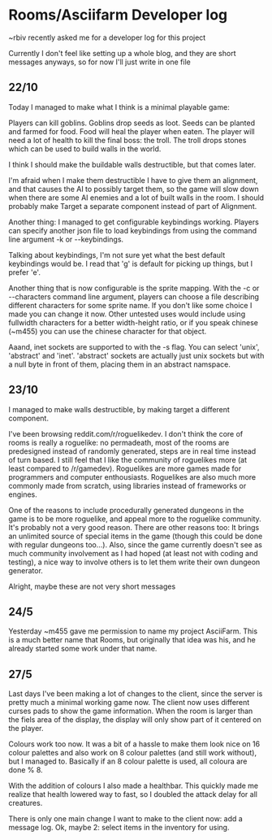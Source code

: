 # Rooms/Asciifarm Developer log

~rbiv recently asked me for a developer log for this project

Currently I don't feel like setting up a whole blog, and they are short messages anyways, so for now I'll just write in one file

## 22/10

Today I managed to make what I think is a minimal playable game:

Players can kill goblins.
Goblins drop seeds as loot.
Seeds can be planted and farmed for food.
Food will heal the player when eaten.
The player will need a lot of health to kill the final boss: the troll.
The troll drops stones which can be used to build walls in the world.

I think I should make the buildable walls destructible, but that comes later.

I'm afraid when I make them destructible I have to give them an alignment, and that causes the AI to possibly target them, so the game will slow down when there are some AI enemies and a lot of built walls in the room.
I should probably make Target a separate component instead of part of Alignment.

Another thing: I managed to get configurable keybindings working.
Players can specify another json file to load keybindings from using the command line argument -k or --keybindings.

Talking about keybindings, I'm not sure yet what the best default keybindings would be.
I read that 'g' is default for picking up things, but I prefer 'e'.

Another thing that is now configurable is the sprite mapping.
With the -c or --characters command line argument, players can choose a file describing different characters for some sprite name.
If you don't like some choice I made you can change it now.
Other untested uses would include using fullwidth characters for a better width-height ratio, or if you speak chinese (~m455) you can use the chinese character for that object.

Aaand, inet sockets are supported to with the -s flag.
You can select 'unix', 'abstract' and 'inet'.
'abstract' sockets are actually just unix sockets but with a null byte in front of them, placing them in an abstract namspace.

## 23/10

I managed to make walls destructible, by making target a different component.

I've been browsing reddit.com/r/roguelikedev.
I don't think the core of rooms is really a roguelike: no permadeath, most of the rooms are predesigned instead of randomly generated, steps are in real time instead of turn based.
I still feel that I like the community of roguelikes more (at least compared to /r/gamedev).
Roguelikes are more games made for programmers and computer enthousiasts.
Roguelikes are also much more commonly made from scratch, using libraries instead of frameworks or engines.

One of the reasons to include procedurally generated dungeons in the game is to be more roguelike, and appeal more to the roguelike community.
It's probably not a very good reason.
There are other reasons too:
It brings an unlimited source of special items in the game (though this could be done with regular dungeons too...).
Also, since the game currently doesn't see as much community involvement as I had hoped (at least not with coding and testing), a nice way to involve others is to let them write their own dungeon generator.

Alright, maybe these are not very short messages

## 24/5

Yesterday ~m455 gave me permission to name my project AsciiFarm.
This is a much better name that Rooms, but originally that idea was his, and he already started some work under that name.

## 27/5

Last days I've been making a lot of changes to the client, since the server is pretty much a minimal working game now.
The client now uses different curses pads to show the game information.
When the room is larger than the fiels area of the display, the display will only show part of it centered on the player.

Colours work too now.
It was a bit of a hassle to make them look nice on 16 colour palettes and also work on 8 colour palettes (and still work without), but I managed to.
Basically if an 8 colour palette is used, all coloura are done % 8.

With the addition of colours I also made a healthbar.
This quickly made me realize that health lowered way to fast, so I doubled the attack delay for all creatures.

There is only one main change I want to make to the client now: add a message log.
Ok, maybe 2: select items in the inventory for using.




